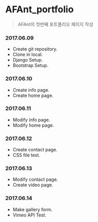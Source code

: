 # AFAnt_portfolio
> AFAnt의 첫번째 포트폴리오 페이지 작성

### 2017.06.09
+ Create git repository.
+ Clone in local.
+ Django Setup.
+ Bootstrap Setup.

### 2017.06.10
+ Create info page.
+ Create home page.

### 2017.06.11
+ Modify info page.
+ Modify home page.

### 2017.06.12
+ Create contact page.
+ CSS file test.

### 2017.06.13
+ Modify contact page.
+ Create video page.

### 2017.06.14
+ Make gallery form.
+ Vimeo API Test.




